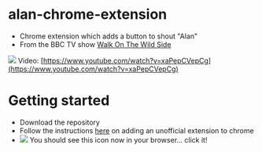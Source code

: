 # alan-chrome-extension

- Chrome extension which adds a button to shout "Alan"
- From the BBC TV show [Walk On The Wild Side](http://www.bbc.co.uk/programmes/b00mc0rh)

![](http://i.imgur.com/Igmcaot.png)
Video: [https://www.youtube.com/watch?v=xaPepCVepCg](https://www.youtube.com/watch?v=xaPepCVepCg)

# Getting started
- Download the repository
- Follow the instructions <a href="https://developer.chrome.com/extensions/getstarted#unpacked" target="_blank">here</a> on adding an unofficial extension to chrome
- ![](http://i.imgur.com/SHaA4vt.png) You should see this icon now in your browser... click it!
